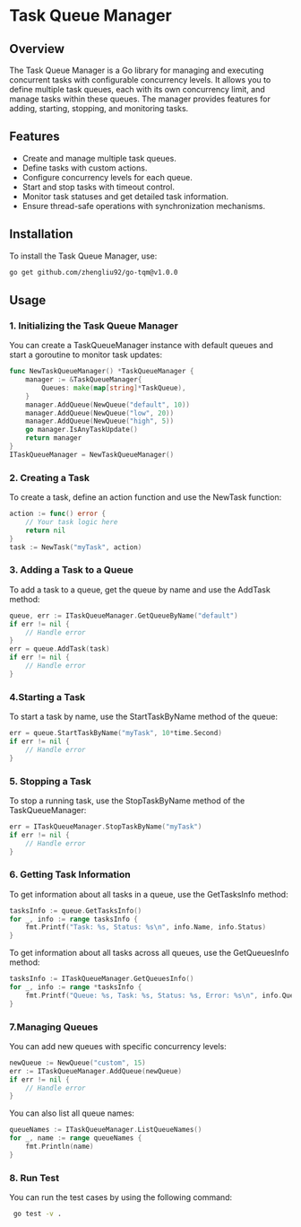 # Task Queue Manager

## Overview

The Task Queue Manager is a Go library for managing and executing concurrent tasks with configurable concurrency levels. It allows you to define multiple task queues, each with its own concurrency limit, and manage tasks within these queues. The manager provides features for adding, starting, stopping, and monitoring tasks.

## Features

- Create and manage multiple task queues.
- Define tasks with custom actions.
- Configure concurrency levels for each queue.
- Start and stop tasks with timeout control.
- Monitor task statuses and get detailed task information.
- Ensure thread-safe operations with synchronization mechanisms.

## Installation

To install the Task Queue Manager, use:

```bash
go get github.com/zhengliu92/go-tqm@v1.0.0
```

## Usage

### 1. Initializing the Task Queue Manager

You can create a TaskQueueManager instance with default queues and start a goroutine to monitor task updates:

```go
func NewTaskQueueManager() *TaskQueueManager {
	manager := &TaskQueueManager{
		Queues: make(map[string]*TaskQueue),
	}
	manager.AddQueue(NewQueue("default", 10))
	manager.AddQueue(NewQueue("low", 20))
	manager.AddQueue(NewQueue("high", 5))
	go manager.IsAnyTaskUpdate()
	return manager
}
ITaskQueueManager = NewTaskQueueManager()
```

### 2. Creating a Task

To create a task, define an action function and use the NewTask function:

```go
action := func() error {
    // Your task logic here
    return nil
}
task := NewTask("myTask", action)
```

### 3. Adding a Task to a Queue

To add a task to a queue, get the queue by name and use the AddTask method:

```go
queue, err := ITaskQueueManager.GetQueueByName("default")
if err != nil {
    // Handle error
}
err = queue.AddTask(task)
if err != nil {
    // Handle error
}
```

### 4.Starting a Task

To start a task by name, use the StartTaskByName method of the queue:

```go
err = queue.StartTaskByName("myTask", 10*time.Second)
if err != nil {
    // Handle error
}
```

### 5. Stopping a Task

To stop a running task, use the StopTaskByName method of the TaskQueueManager:

```go
err = ITaskQueueManager.StopTaskByName("myTask")
if err != nil {
    // Handle error
}
```

### 6. Getting Task Information

To get information about all tasks in a queue, use the GetTasksInfo method:

```go
tasksInfo := queue.GetTasksInfo()
for _, info := range tasksInfo {
    fmt.Printf("Task: %s, Status: %s\n", info.Name, info.Status)
}
```

To get information about all tasks across all queues, use the GetQueuesInfo method:

```go
tasksInfo := ITaskQueueManager.GetQueuesInfo()
for _, info := range *tasksInfo {
    fmt.Printf("Queue: %s, Task: %s, Status: %s, Error: %s\n", info.Queue, info.Name, info.Status, info.ErrorMsg)
}
```

### 7.Managing Queues

You can add new queues with specific concurrency levels:

```go
newQueue := NewQueue("custom", 15)
err := ITaskQueueManager.AddQueue(newQueue)
if err != nil {
    // Handle error
}
```

You can also list all queue names:

```go
queueNames := ITaskQueueManager.ListQueueNames()
for _, name := range queueNames {
    fmt.Println(name)
}
```

### 8. Run Test

You can run the test cases by using the following command:

```bash
 go test -v .
```
